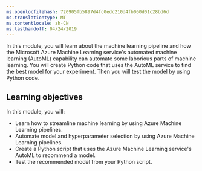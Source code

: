 ```yaml
---
ms.openlocfilehash: 720905fb5897d4fc0edc210d4fb060d01c28bd6d
ms.translationtype: MT
ms.contentlocale: zh-CN
ms.lasthandoff: 04/24/2019
---
```

In this module, you will learn about the machine learning pipeline and how the Microsoft Azure Machine Learning service's automated machine learning (AutoML) capability can automate some laborious parts of machine learning. You will create Python code that uses the AutoML service to find the best model for your experiment. Then you will test the model by using Python code.

## <a name="learning-objectives"></a>Learning objectives

In this module, you will:

- Learn how to streamline machine learning by using Azure Machine Learning pipelines.
- Automate model and hyperparameter selection by using Azure Machine Learning pipelines.
- Create a Python script that uses the Azure Machine Learning service's AutoML to recommend a model.
- Test the recommended model from your Python script.